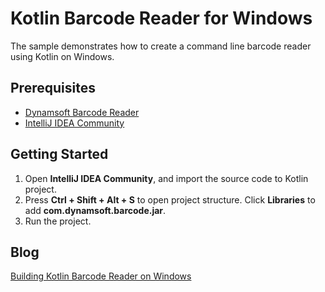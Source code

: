# Kotlin Barcode Reader for Windows

The sample demonstrates how to create a command line barcode reader using Kotlin on Windows.

## Prerequisites
* [Dynamsoft Barcode Reader][1]
* [IntelliJ IDEA Community][2]

## Getting Started
1. Open **IntelliJ IDEA Community**, and import the source code to Kotlin project.
2. Press **Ctrl + Shift + Alt + S** to open project structure. Click **Libraries** to add **com.dynamsoft.barcode.jar**.
3. Run the project.

## Blog
[Building Kotlin Barcode Reader on Windows][3]

[1]:http://www.dynamsoft.com/Downloads/Dynamic-Barcode-Reader-Download.aspx
[2]:https://www.jetbrains.com/idea/download/#section=windows
[3]:http://www.codepool.biz/building-kotlin-barcode-reader-windows.html
